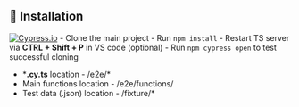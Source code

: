 ## :open_file_folder: Installation
[![Cypress.io](https://img.shields.io/badge/v13.10.0%20-Cypress-04C38E.svg)](CypressIO)
    - Clone the main project
    - Run `npm install`
    - Restart TS server via **CTRL + Shift + P** in VS code (optional)
    - Run `npm cypress open` to test successful cloning
- ***.cy.ts** location - /e2e/\*
- Main functions location - /e2e/functions/
- Test data (.json) location - /fixture/\*